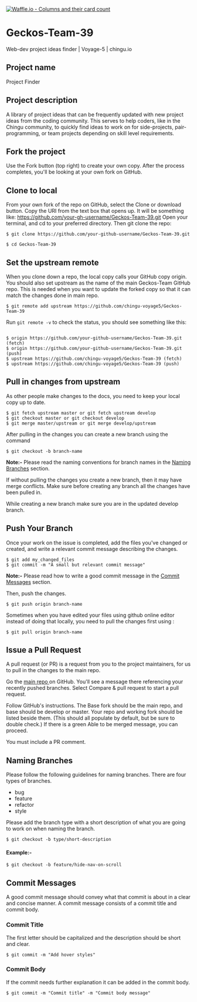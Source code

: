 [![Waffle.io - Columns and their card count](https://badge.waffle.io/chingu-voyage5/Geckos-Team-39.png?columns=all)](https://waffle.io/chingu-voyage5/Geckos-Team-39?utm_source=badge)
# Geckos-Team-39
Web-dev project ideas finder | Voyage-5 | chingu.io

## Project name
Project Finder

## Project description
A library of project ideas that can be frequently updated with new project ideas from the coding community. This serves to help coders, like in the Chingu community, to quickly find ideas to work on for side-projects, pair-programming, or team projects depending on skill level requirements.

## Fork the project

Use the Fork button (top right) to create your own copy. After the process completes, you'll be looking at your own fork on GitHub.

## Clone to local

From your own fork of the repo on GitHub, select the Clone or download button. Copy the URI from the text box that opens up. It will be something like: https://github.com/your-gh-username/Geckos-Team-39.git
Open your terminal, and cd to your preferred directory. Then git clone the repo:

```
$ git clone https://github.com/your-github-username/Geckos-Team-39.git

$ cd Geckos-Team-39
```
## Set the upstream remote

When you clone down a repo, the local copy calls your GitHub copy origin. You should also set upstream as the name of the main Geckos-Team GitHub repo. This is needed when you want to update the forked copy so that it can match the changes done in main repo.

```
$ git remote add upstream https://github.com/chingu-voyage5/Geckos-Team-39
```

Run `git remote -v` to check the status, you should see something like this:

```

$ origin https://github.com/your-github-username/Geckos-Team-39.git (fetch)
$ origin https://github.com/your-github-username/Geckos-Team-39.git (push)
$ upstream https://github.com/chingu-voyage5/Geckos-Team-39 (fetch)
$ upstream https://github.com/chingu-voyage5/Geckos-Team-39 (push)

```
## Pull in changes from upstream

As other people make changes to the docs, you need to keep your local copy up to date.

```
$ git fetch upstream master or git fetch upstream develop
$ git checkout master or git checkout develop
$ git merge master/upstream or git merge develop/upstream
```
After pulling in the changes you can create a new branch using the command 

```
$ git checkout -b branch-name
```

**Note:-** Please read the naming conventions for branch names in the [Naming Branches](https://github.com/chingu-voyage5/Geckos-Team-39/blob/master/README.md#naming-branches) section.

If without pulling the changes you create a new branch, then it may have merge conflicts. Make sure before creating any branch all the changes have been pulled in.

While creating a new branch make sure you are in the updated develop branch.

## Push Your Branch

Once your work on the issue is completed, add the files you've changed or created, and write a relevant commit message describing the changes.

```
$ git add my_changed_files
$ git commit -m "A small but relevant commit message"
```

**Note:-** Please read how to write a good commit message in the [Commit Messages](https://github.com/chingu-voyage5/Geckos-Team-39/blob/master/README.md#commit-messages) section.

Then, push the changes. 

```
$ git push origin branch-name
```

Sometimes when you have edited your files using github online editor instead of doing that locally, you need to pull the changes first
using :

```
$ git pull origin branch-name
```
## Issue a Pull Request

A pull request (or PR) is a request from you to the project maintainers, for us to pull in the changes to the main repo.

Go the <a href ="https://github.com/chingu-voyage5/Geckos-Team-39"> main repo </a> on GitHub. You'll see a message there referencing your recently pushed branches. Select Compare & pull request to start a pull request.

Follow GitHub's instructions. The Base fork should be the main repo, and base should be develop or master. Your repo and working fork should be listed beside them. (This should all populate by default, but be sure to double check.) If there is a green Able to be merged message, you can proceed.

You must include a PR comment.

## Naming Branches

Please follow the following guidelines for naming branches. There are four types of branches.
- bug
- feature
- refactor
- style

Please add the branch type with a short description of what you are going to work on when naming the branch.

```
$ git checkout -b type/short-description
```
#### Example:-
```
$ git checkout -b feature/hide-nav-on-scroll
```

## Commit Messages
A good commit message should convey what that commit is about in a clear and concise manner. A commit message consists of a commit title and commit body.

### Commit Title
The first letter should be capitalized and the description should be short and clear.

```
$ git commit -m "Add hover styles"
```
### Commit Body
If the commit needs further explanation it can be added in the commit body.

```
$ git commit -m "Commit title" -m "Commit body message"
```

